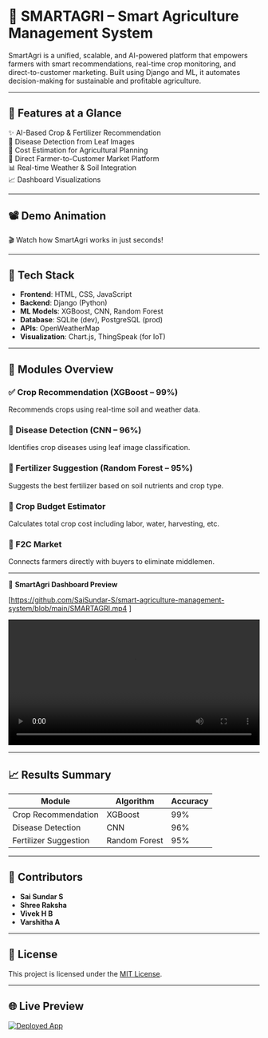 # 🌾 SMARTAGRI – Smart Agriculture Management System


SmartAgri is a unified, scalable, and AI-powered platform that empowers farmers with smart recommendations, real-time crop monitoring, and direct-to-customer marketing. Built using Django and ML, it automates decision-making for sustainable and profitable agriculture.

---

## 🚀 Features at a Glance

✨ AI-Based Crop & Fertilizer Recommendation  
🌱 Disease Detection from Leaf Images  
🧠 Cost Estimation for Agricultural Planning  
🛒 Direct Farmer-to-Customer Market Platform  
📊 Real-time Weather & Soil Integration  
📈 Dashboard Visualizations

---

## 📽️ Demo Animation

🎬 Watch how SmartAgri works in just seconds!



---

## 🧠 Tech Stack

- **Frontend**: HTML, CSS, JavaScript  
- **Backend**: Django (Python)  
- **ML Models**: XGBoost, CNN, Random Forest  
- **Database**: SQLite (dev), PostgreSQL (prod)  
- **APIs**: OpenWeatherMap  
- **Visualization**: Chart.js, ThingSpeak (for IoT)

---

## 🧪 Modules Overview

### ✅ Crop Recommendation (XGBoost – 99%)
Recommends crops using real-time soil and weather data.

### 🐛 Disease Detection (CNN – 96%)
Identifies crop diseases using leaf image classification.

### 🧪 Fertilizer Suggestion (Random Forest – 95%)
Suggests the best fertilizer based on soil nutrients and crop type.

### 💸 Crop Budget Estimator
Calculates total crop cost including labor, water, harvesting, etc.

### 🛒 F2C Market
Connects farmers directly with buyers to eliminate middlemen.

---

🎥 **SmartAgri Dashboard Preview**

[https://github.com/SaiSundar-S/smart-agriculture-management-system/blob/main/SMARTAGRI.mp4  ]



<video width="100%" controls>
  <source src="https://raw.githubusercontent.com/SaiSundar-S/smart-agriculture-management-system/main/SMARTAGRI.mp4" type="video/mp4">
  Your browser does not support the video tag.
</video>




---

## 📈 Results Summary

| Module                  | Algorithm       | Accuracy |
|-------------------------|----------------|----------|
| Crop Recommendation     | XGBoost         | 99%      |
| Disease Detection       | CNN             | 96%      |
| Fertilizer Suggestion   | Random Forest   | 95%      |

---


## 👥 Contributors

- **Sai Sundar S** 
- **Shree Raksha** 
- **Vivek H B** 
- **Varshitha A** 
---



## 📜 License

This project is licensed under the [MIT License](LICENSE).

---

## 🌐 Live Preview 

[![Deployed App](https://img.shields.io/badge/View-Live%20App-blue?style=for-the-badge&logo=github)](https://your-deployed-link-here.com)

